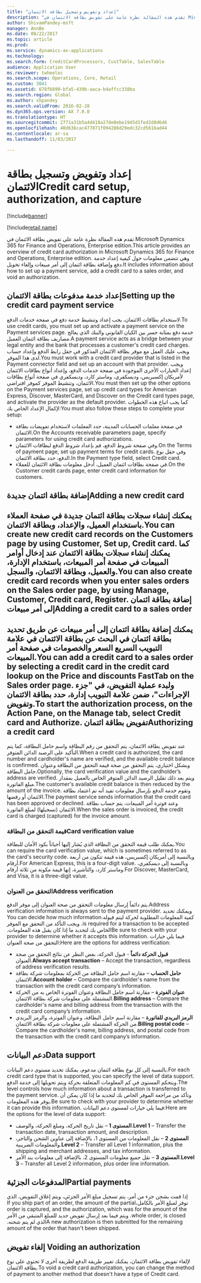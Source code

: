```yaml
---
title: "إعداد وتفويض وتسجيل بطاقة الائتمان"
description: "تقدم هذه المقالة نظرة عامة على تفويض بطاقة الائتمان في Microsoft Dynamics 365 for Finance and Operations, Enterprise edition. وهي تتضمن معلومات حول كيفية إعداد خدمة دفع وإضافة بطاقة ائتمان إلى أمر مبيعات وإلغاء تخويل."
author: ShivamPandey-msft
manager: AnnBe
ms.date: 08/22/2017
ms.topic: article
ms.prod: 
ms.service: dynamics-ax-applications
ms.technology: 
ms.search.form: CreditCardProcessors, CustTable, SalesTable
audience: Application User
ms.reviewer: twheeloc
ms.search.scope: Operations, Core, Retail
ms.custom: 3041
ms.assetid: 678f6899-bfa5-439b-aaca-b4affcc338ba
ms.search.region: Global
ms.author: shpandey
ms.search.validFrom: 2016-02-28
ms.dyn365.ops.version: AX 7.0.0
ms.translationtype: HT
ms.sourcegitcommit: 2771a31b5a4d418a27de0ebe1945d1fed2d8d6d6
ms.openlocfilehash: 40d636cac477871f094286d29edc32cd5616ad44
ms.contentlocale: ar-sa
ms.lasthandoff: 11/03/2017

---
```


# <a name="credit-card-setup-authorization-and-capture"></a><span data-ttu-id="7e066-104">إعداد وتفويض وتسجيل بطاقة الائتمان</span><span class="sxs-lookup"><span data-stu-id="7e066-104">Credit card setup, authorization, and capture</span></span>

[!include[banner](../includes/banner.md)]

[!include[retail name](../includes/retail-name.md)]


<span data-ttu-id="7e066-105">تقدم هذه المقالة نظرة عامة على تفويض بطاقة الائتمان في Microsoft Dynamics 365 for Finance and Operations, Enterprise edition.</span><span class="sxs-lookup"><span data-stu-id="7e066-105">This article provides an overview of credit card authorization in Microsoft Dynamics 365 for Finance and Operations, Enterprise edition.</span></span> <span data-ttu-id="7e066-106">وهي تتضمن معلومات حول كيفية إعداد خدمة دفع وإضافة بطاقة ائتمان إلى أمر مبيعات وإلغاء تخويل.</span><span class="sxs-lookup"><span data-stu-id="7e066-106">It includes information about how to set up a payment service, add a credit card to a sales order, and void an authorization.</span></span>

<a name="setting-up-the-credit-card-payment-service"></a><span data-ttu-id="7e066-107">إعداد خدمة مدفوعات بطاقة الائتمان</span><span class="sxs-lookup"><span data-stu-id="7e066-107">Setting up the credit card payment service</span></span>
------------------------------------------

<span data-ttu-id="7e066-108">لاستخدام بطاقات الائتمان، يجب إعداد وتنشيط خدمة دفع في صفحة خدمات الدفع.</span><span class="sxs-lookup"><span data-stu-id="7e066-108">To use credit cards, you must set up and activate a payment service on the Payment services page.</span></span> <span data-ttu-id="7e066-109">خدمة دفع بمثابة جسر بين الكيان القانوني والبنك الذي يعالج مصاريف بطاقة ائتمان العميل.</span><span class="sxs-lookup"><span data-stu-id="7e066-109">A payment service acts as a bridge between your legal entity and the bank that processes a customer's credit card charges.</span></span> <span data-ttu-id="7e066-110">ويجب عليك العمل مع موفر بطاقة الائتمان المذكور في حقل رابط الدفع وإعداد حساب لدى هذا الموفر.</span><span class="sxs-lookup"><span data-stu-id="7e066-110">You must work with a credit card provider that is listed in the Payment connector field and set up an account with that provider.</span></span> <span data-ttu-id="7e066-111">ويجب إعداد الخيارات الأخرى الموجودة في صفحة خدمات الدفع، وإعداد أنواع بطاقات الائتمان لأمريكان إكسبريس، وديسكفري، وماستر كارد، وديسكفري في صفحة أنواع بطاقات الائتمان، وتنشيط الموفر كموفر افتراضي.</span><span class="sxs-lookup"><span data-stu-id="7e066-111">You must then set up the other options on the Payment services page, set up credit card types for American Express, Discover, MasterCard, and Discover on the Credit card types page, and activate the provider as the default provider.</span></span> <span data-ttu-id="7e066-112">كما يجب اتباع هذه الخطوات لإكمال الإعداد الخاص بك:</span><span class="sxs-lookup"><span data-stu-id="7e066-112">You must also follow these steps to complete your setup:</span></span>
-   <span data-ttu-id="7e066-113">في صفحة معلمات الحسابات المدينة، حدد المعلمات لاستخدام تفويضات بطاقة الائتمان.</span><span class="sxs-lookup"><span data-stu-id="7e066-113">On the Accounts receivable parameters page, specify parameters for using credit card authorizations.</span></span>
-   <span data-ttu-id="7e066-114">وفي صفحة شروط الدفع، قم بإعداد شروط الدفع لبطاقات الائتمان.</span><span class="sxs-lookup"><span data-stu-id="7e066-114">On the Terms of payment page, set up payment terms for credit cards.</span></span> <span data-ttu-id="7e066-115">وفي حقل نوع الدفع، حدد بطاقة الائتمان.</span><span class="sxs-lookup"><span data-stu-id="7e066-115">In the Payment type field, select Credit card.</span></span>
-   <span data-ttu-id="7e066-116">في صفحة بطاقات ائتمان العميل، أدخل معلومات بطاقة الائتمان للعملاء.</span><span class="sxs-lookup"><span data-stu-id="7e066-116">On the Customer credit cards page, enter credit card information for customers.</span></span>

## <a name="adding-a-new-credit-card"></a><span data-ttu-id="7e066-117">إضافة بطاقة ائتمان جديدة</span><span class="sxs-lookup"><span data-stu-id="7e066-117">Adding a new credit card</span></span>
<span data-ttu-id="7e066-118">يمكنك إنشاء سجلات بطاقة ائتمان جديدة في صفحة العملاء باستخدام العميل، والإعداد، وبطاقة الائتمان.</span><span class="sxs-lookup"><span data-stu-id="7e066-118">You can create new credit card records on the Customers page by using Customer, Set up, Credit card.</span></span> <span data-ttu-id="7e066-119">كما يمكنك إنشاء سجلات بطاقة الائتمان عند إدخال أوامر المبيعات في صفحة أمر المبيعات، باستخدام الإدارة، والعميل، وبطاقة الائتمان، والسجل.</span><span class="sxs-lookup"><span data-stu-id="7e066-119">You can also create credit card records when you enter sales orders on the Sales order page, by using Manage, Customer, Credit card, Register.</span></span>
<span data-ttu-id="7e066-120">إضافة بطاقة ائتمان إلى أمر مبيعات</span><span class="sxs-lookup"><span data-stu-id="7e066-120">Adding a credit card to a sales order</span></span>
-------------------------------------

<span data-ttu-id="7e066-121">يمكنك إضافة بطاقة ائتمان إلى أمر مبيعات عن طريق تحديد بطاقة ائتمان في البحث عن بطاقة الائتمان في علامة التبويب السريع السعر والخصومات في صفحة أمر المبيعات.</span><span class="sxs-lookup"><span data-stu-id="7e066-121">You can add a credit card to a sales order by selecting a credit card in the credit card lookup on the Price and discounts FastTab on the Sales order page.</span></span> <span data-ttu-id="7e066-122">ولبدء عملية التفويض، في "جزء الإجراءات"، ضمن علامة التبويب إدارة، حدد بطاقة الائتمان وتفويض.</span><span class="sxs-lookup"><span data-stu-id="7e066-122">To start the authorization process, on the Action Pane, on the Manage tab, select Credit card and Authorize.</span></span>
<span data-ttu-id="7e066-123">تفويض بطاقة ائتمان</span><span class="sxs-lookup"><span data-stu-id="7e066-123">Authorizing a credit card</span></span>
-------------------------

<span data-ttu-id="7e066-124">عند تفويض بطاقة الائتمان، يتم التحقق من رقم البطاقة واسم حامل البطاقة، كما يتم التأكيد على الرصيد الدائن المتوفر.</span><span class="sxs-lookup"><span data-stu-id="7e066-124">When a credit card is authorized, the card number and cardholder's name are verified, and the available credit balance is confirmed.</span></span> <span data-ttu-id="7e066-125">وبشكل اختياري، يتم التحقق من صحة قيمة التحقق من البطاقة وعنوان حامل البطاقة.</span><span class="sxs-lookup"><span data-stu-id="7e066-125">Optionally, the card verification value and the cardholder’s address are verified.</span></span> <span data-ttu-id="7e066-126">ويتم بعد ذلك تقليل الرصيد الدائن المتوفر الخاص بالعميل بمقدار مبلغ الفاتورة.</span><span class="sxs-lookup"><span data-stu-id="7e066-126">The customer's available credit balance is then reduced by the amount of the invoice.</span></span> <span data-ttu-id="7e066-127">وتقوم خدمة الدفع بإرسال معلومات تفيد أنه تم اعتماد بطاقة الائتمان أو رفضها.</span><span class="sxs-lookup"><span data-stu-id="7e066-127">The payment service sends information that the credit card has been approved or declined.</span></span> <span data-ttu-id="7e066-128">وعند فوترة أمر المبيعات، يتم حساب بطاقة الائتمان (تسجيلها) لمبلغ الفاتورة.</span><span class="sxs-lookup"><span data-stu-id="7e066-128">When the sales order is invoiced, the credit card is charged (captured) for the invoice amount.</span></span>

### <a name="card-verification-value"></a><span data-ttu-id="7e066-129">قيمة التحقق من البطاقة</span><span class="sxs-lookup"><span data-stu-id="7e066-129">Card verification value</span></span>

<span data-ttu-id="7e066-130">يمكنك طلب قيمة التحقق من البطاقة الذي يُشار إليها أحياناً بكود الأمان للبطاقة.</span><span class="sxs-lookup"><span data-stu-id="7e066-130">You can require the card verification value, which is sometimes referred to as the card's security code.</span></span> <span data-ttu-id="7e066-131">وبالنسبة إلى أمريكان إكسبريس، هذه قيمة تتكون من أربعة أرقام.</span><span class="sxs-lookup"><span data-stu-id="7e066-131">For American Express, this is a four-digit value.</span></span> <span data-ttu-id="7e066-132">وبالنسبة إلى ديسكفري، وماستر كارد، والتأشيرة، إنها قيمة مكونة من ثلاثة أرقام.</span><span class="sxs-lookup"><span data-stu-id="7e066-132">For Discover, MasterCard, and Visa, it is a three-digit value.</span></span>

### <a name="address-verification"></a><span data-ttu-id="7e066-133">التحقق من العنوان</span><span class="sxs-lookup"><span data-stu-id="7e066-133">Address verification</span></span>

<span data-ttu-id="7e066-134">يتم دائماً إرسال معلومات التحقق من صحة العنوان إلى موفر الدفع.</span><span class="sxs-lookup"><span data-stu-id="7e066-134">Address verification information is always sent to the payment provider.</span></span> <span data-ttu-id="7e066-135">‏‫ويمكنك تحديد كمية المعلومات المطلوبة لحركة ليتم قبوله.</span><span class="sxs-lookup"><span data-stu-id="7e066-135">You can decide how much information is required for a transaction to be accepted.</span></span> <span data-ttu-id="7e066-136">ويجب التأكد من التحقق مع الموفر الخاص بك لتحديد ما إذا كان يقبل هذه المعلومات.‬</span><span class="sxs-lookup"><span data-stu-id="7e066-136">Be sure to check with your provider to determine whether it accepts this information.</span></span> <span data-ttu-id="7e066-137">فيما يلي خيارات التحقق من صحة العنوان:</span><span class="sxs-lookup"><span data-stu-id="7e066-137">Here are the options for address verification:</span></span>
-   <span data-ttu-id="7e066-138">**قبول الحركة دائماً** - قبول الحركة، بغض النظر عن نتائج التحقق من صحة العنوان.</span><span class="sxs-lookup"><span data-stu-id="7e066-138">**Always accept transaction** – Accept the transaction, regardless of address verification results.</span></span>
-   <span data-ttu-id="7e066-139">**حامل الحساب** – مقارنة اسم حامل البطاقة من الحركة بمعلومات شركة بطاقة الائتمان.</span><span class="sxs-lookup"><span data-stu-id="7e066-139">**Account holder** – Compare the cardholder's name from the transaction with the credit card company’s information.</span></span>
-   <span data-ttu-id="7e066-140">**عنوان الفوترة** – مقارنة اسم حامل البطاقة وعنوان الفوترة الخاص به من الحركة المشتملة على معلومات شركة بطاقة الائتمان.</span><span class="sxs-lookup"><span data-stu-id="7e066-140">**Billing address** – Compare the cardholder's name and billing address from the transaction with the credit card company’s information.</span></span>
-   <span data-ttu-id="7e066-141">**الرمز البريدي للفاتورة‬** – مقارنة اسم حامل البطاقة، وعنوان الفوترة، والرمز البريدي من الحركة المشتملة على معلومات شركة بطاقة الائتمان.</span><span class="sxs-lookup"><span data-stu-id="7e066-141">**Billing postal code** – Compare the cardholder's name, billing address, and postal code from the transaction with the credit card company’s information.</span></span>

## <a name="data-support"></a><span data-ttu-id="7e066-142">دعم البيانات</span><span class="sxs-lookup"><span data-stu-id="7e066-142">Data support</span></span>
<span data-ttu-id="7e066-143">بالنسبة إلى كل نوع بطاقة ائتمان مدعوم، يمكنك تحديد مستوى دعم البيانات.</span><span class="sxs-lookup"><span data-stu-id="7e066-143">For each credit card type that is supported, you can specify the level of data support.</span></span> <span data-ttu-id="7e066-144">ويتحكم المستوى في كم المعلومات المتعلقة بحركة ويتم تحويلها إلى خدمة الدفع.</span><span class="sxs-lookup"><span data-stu-id="7e066-144">The level controls how much information about a transaction is transferred to the payment service.</span></span> <span data-ttu-id="7e066-145">وتأكد من مراجعة الموفر الخاص بك لتحديد ما إذا كان يمكن أن يوفر هذه المعلومات.</span><span class="sxs-lookup"><span data-stu-id="7e066-145">Be sure to check with your provider to determine whether it can provide this information.</span></span> <span data-ttu-id="7e066-146">فيما يلي خيارات لمستوى دعم البيانات:</span><span class="sxs-lookup"><span data-stu-id="7e066-146">Here are the options for the level of data support:</span></span>
-   <span data-ttu-id="7e066-147">**المستوى 1** – نقل تاريخ الحركة، ومبلغ الحركة، والوصف.</span><span class="sxs-lookup"><span data-stu-id="7e066-147">**Level 1** – Transfer the transaction date, transaction amount, and description.</span></span>
-   <span data-ttu-id="7e066-148">**المستوى 2** – نقل المعلومات من المستوى 1، بالإضافة إلى عناوين الشحن والتاجر، والمعلومات الضريبية.</span><span class="sxs-lookup"><span data-stu-id="7e066-148">**Level 2** – Transfer all Level 1 information, plus the shipping and merchant addresses, and tax information.</span></span>
-   <span data-ttu-id="7e066-149">**المستوى 3** – نقل جميع معلومات المستوى 2، بالإضافة إلى معلومات بند الأمر.</span><span class="sxs-lookup"><span data-stu-id="7e066-149">**Level 3** – Transfer all Level 2 information, plus order line information.</span></span>

## <a name="partial-payments"></a><span data-ttu-id="7e066-150">المدفوعات الجزئية</span><span class="sxs-lookup"><span data-stu-id="7e066-150">Partial payments</span></span>
<span data-ttu-id="7e066-151">‏‫إذا قمت بشحن جزء من أمر، يتم تسجيل مبلغ الأمر الجزئي، ويتم إغلاق التفويض، الذي توفر لمبلغ الأمر بالكامل،</span><span class="sxs-lookup"><span data-stu-id="7e066-151">If you ship part of an order, the amount of the partial order is captured, and the authorization, which was for the amount of the whole order, is closed.</span></span> <span data-ttu-id="7e066-152">ويتم فيما بعد إرسال تفويض جديد للمبلغ المتبقي من الأمر الذي لم يتم شحنه.‬</span><span class="sxs-lookup"><span data-stu-id="7e066-152">A new authorization is then submitted for the remaining amount of the order that hasn't been shipped.</span></span>

## <a name="voiding-an-authorization"></a><span data-ttu-id="7e066-153">إلغاء تفويض </span><span class="sxs-lookup"><span data-stu-id="7e066-153">Voiding an authorization</span></span>
<span data-ttu-id="7e066-154">لإلغاء تفويض بطاقة الائتمان، يمكنك تغيير طريقة الدفع لطريقة أخرى لا تحتوي على نوع بطاقة الائتمان.</span><span class="sxs-lookup"><span data-stu-id="7e066-154">To void a credit card authorization, you can change the method of payment to another method that doesn't have a type of Credit card.</span></span>







